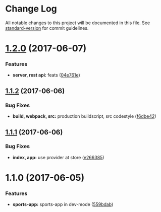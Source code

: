 # Change Log

All notable changes to this project will be documented in this file. See [standard-version](https://github.com/conventional-changelog/standard-version) for commit guidelines.

<a name="1.2.0"></a>
# [1.2.0](https://github.com/viktorolund/sports-app/compare/v1.1.2...v1.2.0) (2017-06-07)


### Features

* **server, rest api:** feats ([04e761e](https://github.com/viktorolund/sports-app/commit/04e761e))



<a name="1.1.2"></a>
## [1.1.2](https://github.com/viktorolund/sports-app/compare/v1.1.1...v1.1.2) (2017-06-06)


### Bug Fixes

* **build, webpack, src:** production buildscript, src codestyle ([f6dbe42](https://github.com/viktorolund/sports-app/commit/f6dbe42))



<a name="1.1.1"></a>
## [1.1.1](https://github.com/viktorolund/sports-app/compare/v1.1.0...v1.1.1) (2017-06-06)


### Bug Fixes

* **index, app:** use provider at store ([e266385](https://github.com/viktorolund/sports-app/commit/e266385))



<a name="1.1.0"></a>
# 1.1.0 (2017-06-05)


### Features

* **sports-app:** sports-app in dev-mode ([559bdab](https://github.com/viktorolund/sports-app/commit/559bdab))
